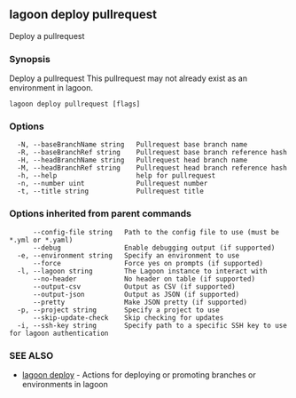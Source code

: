 ## lagoon deploy pullrequest

Deploy a pullrequest

### Synopsis

Deploy a pullrequest
This pullrequest may not already exist as an environment in lagoon.

```
lagoon deploy pullrequest [flags]
```

### Options

```
  -N, --baseBranchName string   Pullrequest base branch name
  -R, --baseBranchRef string    Pullrequest base branch reference hash
  -H, --headBranchName string   Pullrequest head branch name
  -M, --headBranchRef string    Pullrequest head branch reference hash
  -h, --help                    help for pullrequest
  -n, --number uint             Pullrequest number
  -t, --title string            Pullrequest title
```

### Options inherited from parent commands

```
      --config-file string   Path to the config file to use (must be *.yml or *.yaml)
      --debug                Enable debugging output (if supported)
  -e, --environment string   Specify an environment to use
      --force                Force yes on prompts (if supported)
  -l, --lagoon string        The Lagoon instance to interact with
      --no-header            No header on table (if supported)
      --output-csv           Output as CSV (if supported)
      --output-json          Output as JSON (if supported)
      --pretty               Make JSON pretty (if supported)
  -p, --project string       Specify a project to use
      --skip-update-check    Skip checking for updates
  -i, --ssh-key string       Specify path to a specific SSH key to use for lagoon authentication
```

### SEE ALSO

* [lagoon deploy](lagoon_deploy.md)	 - Actions for deploying or promoting branches or environments in lagoon

